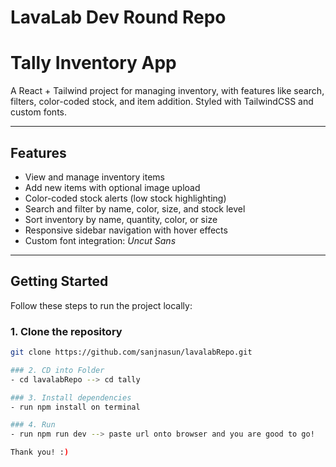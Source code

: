 # LavaLab Dev Round Repo


# Tally Inventory App

A React + Tailwind project for managing inventory, with features like search, filters, color-coded stock, and item addition. Styled with TailwindCSS and custom fonts.

---

## Features

- View and manage inventory items
- Add new items with optional image upload
- Color-coded stock alerts (low stock highlighting)
- Search and filter by name, color, size, and stock level
- Sort inventory by name, quantity, color, or size
- Responsive sidebar navigation with hover effects
- Custom font integration: *Uncut Sans*

---

## Getting Started

Follow these steps to run the project locally:

### 1. Clone the repository

```bash
git clone https://github.com/sanjnasun/lavalabRepo.git

### 2. CD into Folder
- cd lavalabRepo --> cd tally

### 3. Install dependencies
- run npm install on terminal

### 4. Run
- run npm run dev --> paste url onto browser and you are good to go!

Thank you! :)

